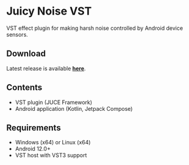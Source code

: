 # Juicy Noise VST

VST effect plugin for making harsh noise controlled by Android device sensors.

## Download

Latest release is available [**here**](https://github.com/Danand/juicy-noise/releases/latest).

## Contents

* VST plugin (JUCE Framework)
* Android application (Kotlin, Jetpack Compose)

## Requirements

* Windows (x64) or Linux (x64)
* Android 12.0+
* VST host with VST3 support
